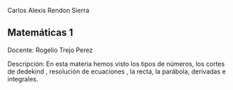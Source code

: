 Carlos Alexis Rendon Sierra

## Matemáticas 1

Docente: Rogelio Trejo Perez 

Descripción: En esta materia hemos visto los tipos de números, los cortes de dedekind , resolución de ecuaciones , la recta, la parábola, derivadas e integrales.